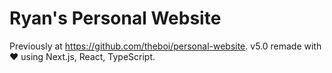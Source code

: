 # Ryan's Personal Website

Previously at https://github.com/theboi/personal-website. v5.0 remade with :heart: using Next.js, React, TypeScript.
